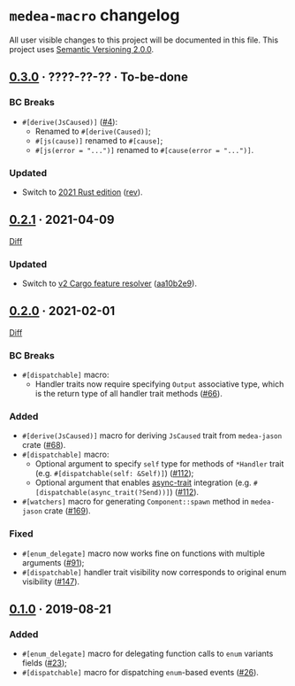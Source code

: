 `medea-macro` changelog
=======================

All user visible changes to this project will be documented in this file. This project uses [Semantic Versioning 2.0.0].




## [0.3.0] · ????-??-?? · To-be-done
[0.3.0]: /../../tree/medea-macro-0.3.0/crates/medea-macro

### BC Breaks

- `#[derive(JsCaused)]` ([#4]):
    - Renamed to `#[derive(Caused)]`;
    - `#[js(cause)]` renamed to `#[cause]`;
    - `#[js(error = "...")]` renamed to `#[cause(error = "...")]`.

### Updated

- Switch to [2021 Rust edition][012-1] ([rev]).

[#4]: /../../pull/4
[rev]: https://github.com/instrumentisto/medea-jason/commit/full-rev
[012-1]: https://doc.rust-lang.org/edition-guide/rust-2021/index.html




## [0.2.1] · 2021-04-09
[0.2.1]: https://github.com/instrumentisto/medea/tree/medea-macro-0.2.1/crates/medea-macro

[Diff](https://github.com/instrumentisto/medea/compare/medea-macro-0.2.0...medea-macro-0.2.1)

### Updated

- Switch to [v2 Cargo feature resolver][021-1] ([aa10b2e9]).

[aa10b2e9]: https://github.com/instrumentisto/medea/commit/aa10b2e9fc151465f77dc37d7f11f7cf654dbe6f
[021-1]: https://doc.rust-lang.org/cargo/reference/features.html#feature-resolver-version-2




## [0.2.0] · 2021-02-01
[0.2.0]: https://github.com/instrumentisto/medea/tree/medea-macro-0.2.0/crates/medea-macro

[Diff](https://github.com/instrumentisto/medea/compare/medea-macro-0.1.0...medea-macro-0.2.0)

### BC Breaks

- `#[dispatchable]` macro:
    - Handler traits now require specifying `Output` associative type, which is the return type of all handler trait methods ([#66]).

### Added

- `#[derive(JsCaused)]` macro for deriving `JsCaused` trait from `medea-jason` crate ([#68]).
- `#[dispatchable]` macro:
    - Optional argument to specify `self` type for methods of `*Handler` trait (e.g. `#[dispatchable(self: &Self)]`) ([#112]);
    - Optional argument that enables [async-trait] integration (e.g. `#[dispatchable(async_trait(?Send))]`) ([#112]).
- `#[watchers]` macro for generating `Component::spawn` method in `medea-jason` crate ([#169]).

### Fixed

- `#[enum_delegate]` macro now works fine on functions with multiple arguments ([#91]);
- `#[dispatchable]` handler trait visibility now corresponds to original enum visibility ([#147]).

[#66]: https://github.com/instrumentisto/medea/pull/66
[#68]: https://github.com/instrumentisto/medea/pull/68
[#91]: https://github.com/instrumentisto/medea/pull/91
[#112]: https://github.com/instrumentisto/medea/pull/112
[#147]: https://github.com/instrumentisto/medea/pull/147
[#169]: https://github.com/instrumentisto/medea/pull/169




## [0.1.0] · 2019-08-21
[0.1.0]: https://github.com/instrumentisto/medea/tree/medea-macro-0.1.0/crates/medea-macro

### Added

- `#[enum_delegate]` macro for delegating function calls to `enum` variants fields ([#23]);
- `#[dispatchable]` macro for dispatching `enum`-based events ([#26]).

[#23]: https://github.com/instrumentisto/medea/pull/23
[#26]: https://github.com/instrumentisto/medea/pull/26





[async-trait]: https://docs.rs/async-trait
[Semantic Versioning 2.0.0]: https://semver.org
